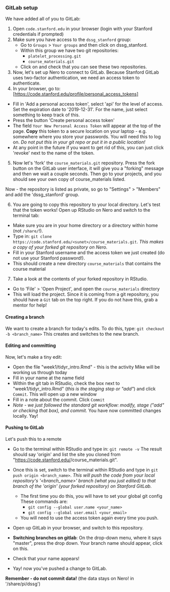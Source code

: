 
### GitLab setup

We have added all of you to GitLab:
1. Open `code.stanford.edu` in your browser (login with your Stanford credentials if prompted)
2. Make sure you have access to the `dssg_stanford` group: 
   - Go to `Groups` > `Your groups` and then click on dssg_stanford.
   - Within this group we have two git repositories:
     + `platelet_processing.git`
     + `course_materials.git`
   - Click on and check that you can see these two repositories.
3. Now, let's set up Nero to connect to GitLab. Because Stanford GitLab uses two-factor authentication, we need an access token to authenticate.
4. In your browser, go to: [https://code.stanford.edu/profile/personal_access_tokens]
  - Fill in 'Add a personal access token', select 'api' for the level of access. Set the expiration date to '2019-12-31'. For the name, just select something to keep track of this.
  - Press the button 'Create personal access token'
  - The field `Your New Personal Access Token` will appear at the top of the page. **Copy** this token to a secure location on your laptop - e.g. somewhere where you store your passwords. You will need this to log on. 
  *Do not put this in your git repo or put it in a public location!*
  - At any point in the future if you want to get rid of this, you can just click 'revoke' next to the name of the token.

5. Now let's 'fork' the `course_materials.git` repository. Press the fork button on the GitLab user interface, it will give you a "forking" message and then we wait a couple seconds. Then go to your projects, and you should see your own copy of course_materials listed. 
 
Now - the repository is listed as private, so go to "Settings" > "Members" and add the 'dssg_stanford' group.

6. You are going to copy this repository to your local directory. Let's test that the token works! Open up RStudio on Nero and switch to the terminal tab:  
  - Make sure you are in your home directory or a directory within home (not `/share/`!).
  - Type in: `git clone https://code.stanford.edu/<sunet>/course_materials.git`. *This makes a copy of your forked git repository on Nero.*
  - Fill in your Stanford username and the access token we just created (do not use your Stanford password!). 
  - This should create a new directory `course_materials` that contains the course material

7. Take a look at the contents of your forked repository in RStudio.
  - Go to 'File' > 'Open Project', and open the `course_materials` directory 
  - This will load the project. Since it is coming from a git repository, you should have a `Git` tab on the top right. If you do not have this, grab a mentor for help!

#### Creating a branch
We want to create a branch for today's edits. To do this, type:
`git checkout -b <branch_name>`
This creates and switches to the new branch.

#### Editing and committing
Now, let's make a tiny edit:
 - Open the file "week1/tidyr_intro.Rmd" - this is the activity Mike will be working us through today
 - Fill in your name at the name field
 - Within the git tab in RStudio, check the box next to "week1/tidyr_intro.Rmd" (*this is the staging step or "add"*) and click `Commit`. This will open up a new window
  - Fill in a note about the commit. Click `Commit`
  - *Note - we just followed the standard git workflow: modify, stage ("add" or checking that box), and commit.*
You have now committed changes locally. Yay!

#### Pushing to GitLab
Let's push this to a remote
  - Go to the terminal within RStudio and type in: `git remote -v`
  The result should say 'origin' and list the site you cloned from "https://code.stanford.edu/<sunet>/course_materials.git".
  
  - Once this is set, switch to the terminal within RStudio and type in `git push origin <branch_name>`. *This will push the code from your local repository's '<branch_name>' branch (what you just edited) to that branch of the 'origin' (your forked repository) on Stanford GitLab.*
      - The first time you do this, you will have to set your global git config
      These commands are:
         + `git config --global user.name <your_name>`
         + `git config --global user.email <your_email>`
      - You will need to use the access token again every time you push.
   - Open up GitLab in your browser, and switch to this repository. 
   - **Switching branches on gitlab**: On the drop-down menu, where it says "master", press the drop down. Your branch name should appear, click on this.
   - Check that your name appears!
   - Yay! now you've pushed a change to GitLab. 




**Remember - do not commit data!** (the data stays on Nero! in '/share/pi/dssg')
